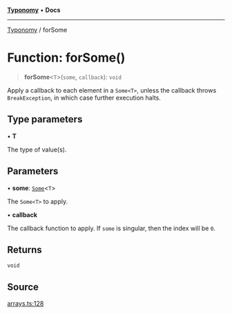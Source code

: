 [**Typonomy**](../README.md) • **Docs**

***

[Typonomy](../globals.md) / forSome

# Function: forSome()

> **forSome**\<`T`\>(`some`, `callback`): `void`

Apply a callback to each element in a `Some<T>`,
unless the callback throws `BreakException`,
in which case further execution halts.

## Type parameters

• **T**

The type of value(s).

## Parameters

• **some**: [`Some`](../type-aliases/Some.md)\<`T`\>

The `Some<T>` to apply.

• **callback**

The callback function to apply. If `some` is singular, then the index will be `0`.

## Returns

`void`

## Source

[arrays.ts:128](https://github.com/softcraft-development/typonomy/blob/f77f6002b19dd65199e89540af6d271db08bf123/src/arrays.ts#L128)
